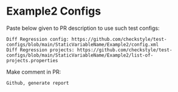 # Example2 Configs
Paste below given to PR description to use such test configs:
```
Diff Regression config: https://github.com/checkstyle/test-configs/blob/main/StaticVariableName/Example2/config.xml
Diff Regression projects: https://github.com/checkstyle/test-configs/blob/main/StaticVariableName/Example2/list-of-projects.properties
```
Make comment in PR:
```
Github, generate report
```
